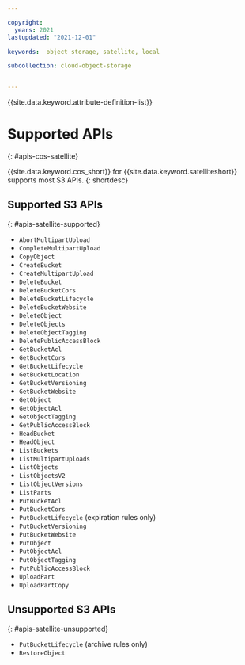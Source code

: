 ```yaml
---

copyright:
  years: 2021
lastupdated: "2021-12-01"

keywords:  object storage, satellite, local

subcollection: cloud-object-storage


---
```


{{site.data.keyword.attribute-definition-list}}

# Supported APIs
{: #apis-cos-satellite}

{{site.data.keyword.cos_short}} for {{site.data.keyword.satelliteshort}} supports most S3 APIs.
{: shortdesc}

## Supported S3 APIs
{: #apis-satellite-supported}

* `AbortMultipartUpload`
* `CompleteMultipartUpload`
* `CopyObject`
* `CreateBucket`
* `CreateMultipartUpload`
* `DeleteBucket`
* `DeleteBucketCors`
* `DeleteBucketLifecycle`
* `DeleteBucketWebsite`
* `DeleteObject`
* `DeleteObjects`
* `DeleteObjectTagging`
* `DeletePublicAccessBlock`
* `GetBucketAcl`
* `GetBucketCors`
* `GetBucketLifecycle`
* `GetBucketLocation`
* `GetBucketVersioning`
* `GetBucketWebsite`
* `GetObject`
* `GetObjectAcl`
* `GetObjectTagging`
* `GetPublicAccessBlock`
* `HeadBucket`
* `HeadObject`
* `ListBuckets`
* `ListMultipartUploads`
* `ListObjects`
* `ListObjectsV2`
* `ListObjectVersions`
* `ListParts`
* `PutBucketAcl`
* `PutBucketCors`
* `PutBucketLifecycle` (expiration rules only)
* `PutBucketVersioning`
* `PutBucketWebsite`
* `PutObject`
* `PutObjectAcl`
* `PutObjectTagging`
* `PutPublicAccessBlock`
* `UploadPart`
* `UploadPartCopy`

## Unsupported S3 APIs
{: #apis-satellite-unsupported}

* `PutBucketLifecycle` (archive rules only)
* `RestoreObject`